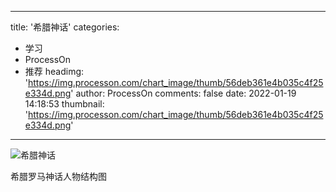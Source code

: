
---
title: '希腊神话'
categories: 
 - 学习
 - ProcessOn
 - 推荐
headimg: 'https://img.processon.com/chart_image/thumb/56deb361e4b035c4f25e334d.png'
author: ProcessOn
comments: false
date: 2022-01-19 14:18:53
thumbnail: 'https://img.processon.com/chart_image/thumb/56deb361e4b035c4f25e334d.png'
---

<div>   
<img class="thumb" alt="希腊神话" src="https://img.processon.com/chart_image/thumb/56deb361e4b035c4f25e334d.png" referrerpolicy="no-referrer">
<p>希腊罗马神话人物结构图</p>  
</div>
            